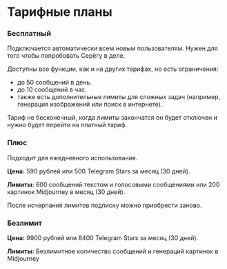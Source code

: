 # Тарифные планы

### Бесплатный

Подключается автоматически всем новым пользователям. Нужен для того чтобы попробовать Серёгу в деле.

Доступны все функции, как и на других тарифах, но есть ограничения:
- до 50 сообщений в день.
- до 10 сообщений в час.
- также есть дополнительные лимиты для сложных задач (например, генерация изображений или поиск в интернете).

Тариф не бесконечный, когда лимиты закончатся он будет отключен и нужно будет перейти на платный тариф.

### Плюс

Подходит для ежедневного использования.

**Цена:** 
590 рублей или 500 Telegram Stars за месяц (30 дней).

**Лимиты:**
600 сообщений текстом и голосовыми сообщениями или 200 картинок Midjourney в месяц (30 дней).

После исчерпания лимитов подписку можно приобрести заново.

### Безлимит

**Цена:** 
9900 рублей или 8400 Telegram Stars за месяц (30 дней).

**Лимиты:**
Безлимитное количество сообщений и генераций картинок в Midjourney


